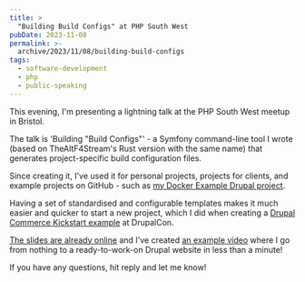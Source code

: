 ```yaml
---
title: >
  "Building Build Configs" at PHP South West
pubDate: 2023-11-08
permalink: >-
  archive/2023/11/08/building-build-configs
tags:
  - software-development
  - php
  - public-speaking
---
```


This evening, I'm presenting a lightning talk at the PHP South West meetup in Bristol.

The talk is 'Building "Build Configs"' - a Symfony command-line tool I wrote (based on TheAltF4Stream's Rust version with the same name) that generates project-specific build configuration files.

Since creating it, I've used it for personal projects, projects for clients, and example projects on GitHub - such as [my Docker Example Drupal project][example].

Having a set of standardised and configurable templates makes it much easier and quicker to start a new project, which I did when creating a [Drupal Commerce Kickstart example][commerce_example] at DrupalCon.

[The slides are already online][slides] and I've created [an example video][video] where I go from nothing to a ready-to-work-on Drupal website in less than a minute!

If you have any questions, hit reply and let me know!

[commerce_example]: https://github.com/opdavies/docker-example-drupal-commerce-kickstart
[example]: https://github.com/opdavies/docker-example-drupal
[slides]: {{site.url}}/presentations/building-build-configs
[video]: {{site.url}}/build-configs
